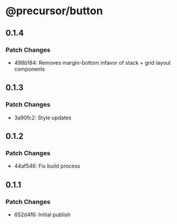 # @precursor/button

## 0.1.4

### Patch Changes

-   498b184: Removes margin-bottom infavor of stack + grid layout components

## 0.1.3

### Patch Changes

-   3a90fc2: Style updates

## 0.1.2

### Patch Changes

-   44af546: Fix build process

## 0.1.1

### Patch Changes

-   652d4f6: Initial publish
